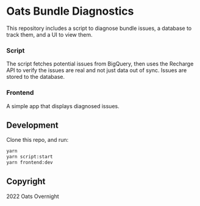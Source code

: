 # Oats Bundle Diagnostics

This repository includes a script to diagnose bundle issues, a database to track them, and a UI to view them.

### Script

The script fetches potential issues from BigQuery, then uses the Recharge API to verify the issues are real and not just data out of sync. Issues are stored to the database.


### Frontend

A simple app that displays diagnosed issues.

## Development

Clone this repo, and run:

```bash
yarn
yarn script:start
yarn frontend:dev
```

## Copyright

2022 Oats Overnight
